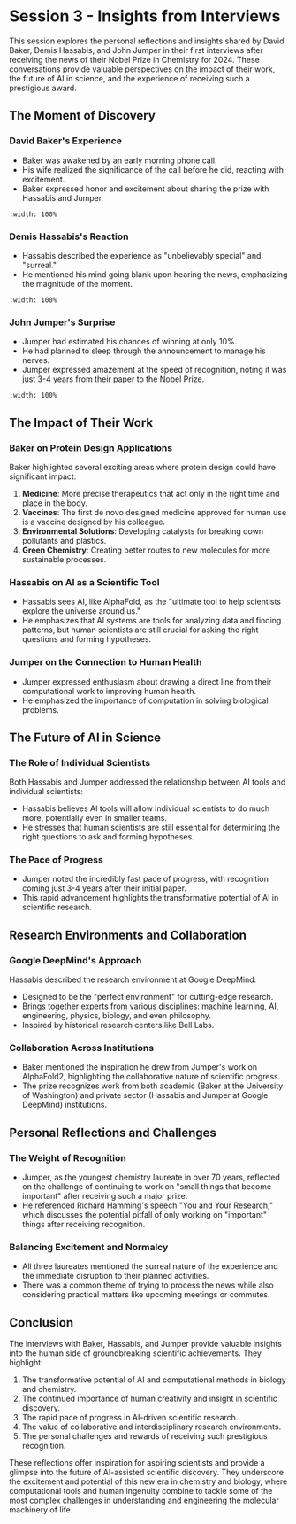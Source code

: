 # Session 3 - Insights from Interviews

This session explores the personal reflections and insights shared by David Baker, Demis Hassabis, and John Jumper in their first interviews after receiving the news of their Nobel Prize in Chemistry for 2024. These conversations provide valuable perspectives on the impact of their work, the future of AI in science, and the experience of receiving such a prestigious award.

## The Moment of Discovery

### David Baker's Experience

- Baker was awakened by an early morning phone call.
- His wife realized the significance of the call before he did, reacting with excitement.
- Baker expressed honor and excitement about sharing the prize with Hassabis and Jumper.

```{youtube} qSoQMn4rEwY
:width: 100%
```

### Demis Hassabis's Reaction

- Hassabis described the experience as "unbelievably special" and "surreal."
- He mentioned his mind going blank upon hearing the news, emphasizing the magnitude of the moment.

```{youtube} 6Lm3_0JDn2U
:width: 100%
```

### John Jumper's Surprise

- Jumper had estimated his chances of winning at only 10%.
- He had planned to sleep through the announcement to manage his nerves.
- Jumper expressed amazement at the speed of recognition, noting it was just 3-4 years from their paper to the Nobel Prize.

```{youtube} Rs8ofPvdwB4
:width: 100%
```

## The Impact of Their Work

### Baker on Protein Design Applications

Baker highlighted several exciting areas where protein design could have significant impact:

1. **Medicine**: More precise therapeutics that act only in the right time and place in the body.
2. **Vaccines**: The first de novo designed medicine approved for human use is a vaccine designed by his colleague.
3. **Environmental Solutions**: Developing catalysts for breaking down pollutants and plastics.
4. **Green Chemistry**: Creating better routes to new molecules for more sustainable processes.

### Hassabis on AI as a Scientific Tool

- Hassabis sees AI, like AlphaFold, as the "ultimate tool to help scientists explore the universe around us."
- He emphasizes that AI systems are tools for analyzing data and finding patterns, but human scientists are still crucial for asking the right questions and forming hypotheses.

### Jumper on the Connection to Human Health

- Jumper expressed enthusiasm about drawing a direct line from their computational work to improving human health.
- He emphasized the importance of computation in solving biological problems.

## The Future of AI in Science

### The Role of Individual Scientists

Both Hassabis and Jumper addressed the relationship between AI tools and individual scientists:

- Hassabis believes AI tools will allow individual scientists to do much more, potentially even in smaller teams.
- He stresses that human scientists are still essential for determining the right questions to ask and forming hypotheses.

### The Pace of Progress

- Jumper noted the incredibly fast pace of progress, with recognition coming just 3-4 years after their initial paper.
- This rapid advancement highlights the transformative potential of AI in scientific research.

## Research Environments and Collaboration

### Google DeepMind's Approach

Hassabis described the research environment at Google DeepMind:

- Designed to be the "perfect environment" for cutting-edge research.
- Brings together experts from various disciplines: machine learning, AI, engineering, physics, biology, and even philosophy.
- Inspired by historical research centers like Bell Labs.

### Collaboration Across Institutions

- Baker mentioned the inspiration he drew from Jumper's work on AlphaFold2, highlighting the collaborative nature of scientific progress.
- The prize recognizes work from both academic (Baker at the University of Washington) and private sector (Hassabis and Jumper at Google DeepMind) institutions.

## Personal Reflections and Challenges

### The Weight of Recognition

- Jumper, as the youngest chemistry laureate in over 70 years, reflected on the challenge of continuing to work on "small things that become important" after receiving such a major prize.
- He referenced Richard Hamming's speech "You and Your Research," which discusses the potential pitfall of only working on "important" things after receiving recognition.

### Balancing Excitement and Normalcy

- All three laureates mentioned the surreal nature of the experience and the immediate disruption to their planned activities.
- There was a common theme of trying to process the news while also considering practical matters like upcoming meetings or commutes.

## Conclusion

The interviews with Baker, Hassabis, and Jumper provide valuable insights into the human side of groundbreaking scientific achievements. They highlight:

1. The transformative potential of AI and computational methods in biology and chemistry.
2. The continued importance of human creativity and insight in scientific discovery.
3. The rapid pace of progress in AI-driven scientific research.
4. The value of collaborative and interdisciplinary research environments.
5. The personal challenges and rewards of receiving such prestigious recognition.

These reflections offer inspiration for aspiring scientists and provide a glimpse into the future of AI-assisted scientific discovery. They underscore the excitement and potential of this new era in chemistry and biology, where computational tools and human ingenuity combine to tackle some of the most complex challenges in understanding and engineering the molecular machinery of life.
